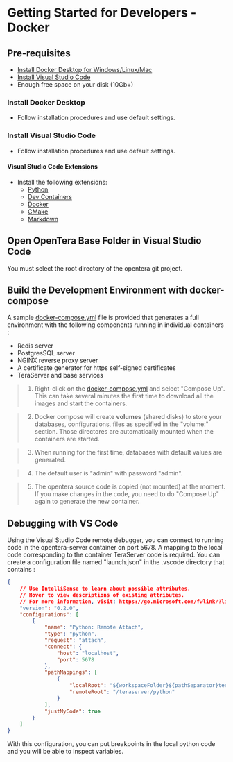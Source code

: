 # Getting Started for Developers - Docker

## Pre-requisites

* [Install Docker Desktop for Windows/Linux/Mac](https://www.docker.com/products/docker-desktop/)
* [Install Visual Studio Code](https://code.visualstudio.com/download)
* Enough free space on your disk (10Gb+)

### Install Docker Desktop

* Follow installation procedures and use default settings.

### Install Visual Studio Code

* Follow installation procedures and use default settings.

#### Visual Studio Code Extensions

* Install the following extensions:
  * [Python](https://marketplace.visualstudio.com/items?itemName=ms-python.python)
  * [Dev Containers](https://marketplace.visualstudio.com/items?itemName=ms-vscode-remote.remote-containers)
  * [Docker](https://marketplace.visualstudio.com/items?itemName=ms-azuretools.vscode-docker)
  * [CMake](https://marketplace.visualstudio.com/items?itemName=twxs.cmake)
  * [Markdown](https://marketplace.visualstudio.com/items?itemName=yzhang.markdown-all-in-one)

## Open OpenTera Base Folder in Visual Studio Code

You must select the root directory of the opentera git project.

## Build the Development Environment with docker-compose

A sample [docker-compose.yml](./docker-compose.yml) file is provided that generates a full environment with the following components running in individual containers :
- Redis server
- PostgresSQL server 
- NGINX reverse proxy server 
- A certificate generator for https self-signed certificates
- TeraServer and base services

>1. Right-click on the [docker-compose.yml](./docker-compose.yml) and select "Compose Up". This can take several minutes the first time to download all the images and start the containers.

>2. Docker compose will create **volumes** (shared disks) to store your databases, configurations, files as specified in the "volume:" section. Those directores are automatically mounted when the containers are started. 

>3. When running for the first time, databases with default values are generated.

>4. The default user is "admin" with password "admin".

>5. The opentera source code is copied (not mounted) at the moment. If you make changes in the code, you need to do "Compose Up" again to generate the new container.

## Debugging with VS Code

Using the Visual Studio Code remote debugger, you can connect to running code in the opentera-server container on port 5678. A mapping to the local code corresponding to the container TeraServer code is required. You can create a configuration file named "launch.json" in the .vscode directory that contains :

```json
{
    // Use IntelliSense to learn about possible attributes.
    // Hover to view descriptions of existing attributes.
    // For more information, visit: https://go.microsoft.com/fwlink/?linkid=830387
    "version": "0.2.0",
    "configurations": [
        {
            "name": "Python: Remote Attach",
            "type": "python",
            "request": "attach",
            "connect": {
                "host": "localhost",
                "port": 5678
            },
            "pathMappings": [
                {
                    "localRoot": "${workspaceFolder}${pathSeparator}teraserver${pathSeparator}python",
                    "remoteRoot": "/teraserver/python"
                }
            ],
            "justMyCode": true
        }
    ]
}

```

With this configuration, you can put breakpoints in the local python code and you will be able to inspect variables.

